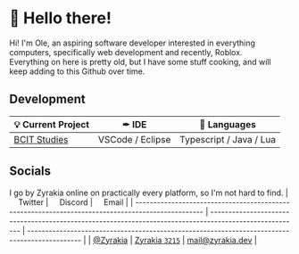 # 👋 Hello there!

Hi! I'm Ole, an aspiring software developer interested in everything computers, specifically web development and recently, Roblox.<br>
Everything on here is pretty old, but I have some stuff cooking, and will keep adding to this Github over time.

## Development

| 💡 Current Project | ✒ IDE | 💜 Languages |
| --------------------------------------------------------------- | ---------------- | ----------------------- |
| <a href="[https://www.roblox.com/games/8010281062](https://www.bcit.ca/programs/computer-systems-technology-diploma-full-time-5500dipma/)">BCIT Studies</a> | VSCode / Eclipse | Typescript / Java / Lua |

## Socials

I go by Zyrakia online on practically every platform, so I'm not hard to find.
| <img width="12px" src="https://cdn.iconscout.com/icon/free/png-64/twitter-87-432551.png"> Twitter | <img width="12px" src="https://cdn.iconscout.com/icon/free/png-64/discord-1863643-1581238.png"> Discord | <img width="12px" src="https://cdn.iconscout.com/icon/free/png-64/gmail-30-722694.png"> Email |
| ------------------------------------------------------------------------------------------------- | ------------------------------------------------------------------------------------------------------- | --------------------------------------------------------------------------------------------- |
| <a href="https://twitter.com/zyrakia">@Zyrakia</a> | <a href="http://discord.com/users/243522319664807937">Zyrakia `3215`</a> | <a href="mailto:mail@zyrakia.dev">mail@zyrakia.dev</a> |
